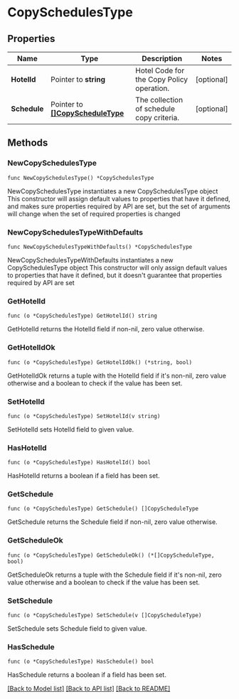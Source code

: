 # CopySchedulesType

## Properties

Name | Type | Description | Notes
------------ | ------------- | ------------- | -------------
**HotelId** | Pointer to **string** | Hotel Code for the Copy Policy operation. | [optional] 
**Schedule** | Pointer to [**[]CopyScheduleType**](CopyScheduleType.md) | The collection of schedule copy criteria. | [optional] 

## Methods

### NewCopySchedulesType

`func NewCopySchedulesType() *CopySchedulesType`

NewCopySchedulesType instantiates a new CopySchedulesType object
This constructor will assign default values to properties that have it defined,
and makes sure properties required by API are set, but the set of arguments
will change when the set of required properties is changed

### NewCopySchedulesTypeWithDefaults

`func NewCopySchedulesTypeWithDefaults() *CopySchedulesType`

NewCopySchedulesTypeWithDefaults instantiates a new CopySchedulesType object
This constructor will only assign default values to properties that have it defined,
but it doesn't guarantee that properties required by API are set

### GetHotelId

`func (o *CopySchedulesType) GetHotelId() string`

GetHotelId returns the HotelId field if non-nil, zero value otherwise.

### GetHotelIdOk

`func (o *CopySchedulesType) GetHotelIdOk() (*string, bool)`

GetHotelIdOk returns a tuple with the HotelId field if it's non-nil, zero value otherwise
and a boolean to check if the value has been set.

### SetHotelId

`func (o *CopySchedulesType) SetHotelId(v string)`

SetHotelId sets HotelId field to given value.

### HasHotelId

`func (o *CopySchedulesType) HasHotelId() bool`

HasHotelId returns a boolean if a field has been set.

### GetSchedule

`func (o *CopySchedulesType) GetSchedule() []CopyScheduleType`

GetSchedule returns the Schedule field if non-nil, zero value otherwise.

### GetScheduleOk

`func (o *CopySchedulesType) GetScheduleOk() (*[]CopyScheduleType, bool)`

GetScheduleOk returns a tuple with the Schedule field if it's non-nil, zero value otherwise
and a boolean to check if the value has been set.

### SetSchedule

`func (o *CopySchedulesType) SetSchedule(v []CopyScheduleType)`

SetSchedule sets Schedule field to given value.

### HasSchedule

`func (o *CopySchedulesType) HasSchedule() bool`

HasSchedule returns a boolean if a field has been set.


[[Back to Model list]](../README.md#documentation-for-models) [[Back to API list]](../README.md#documentation-for-api-endpoints) [[Back to README]](../README.md)


